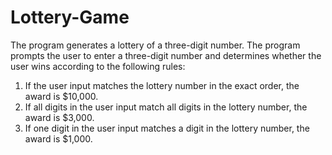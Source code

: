 # Lottery-Game

The program generates a lottery of a three-digit number. The program prompts the user to enter a three-digit number and  determines whether the user wins according to the following rules: 

1. If the user input matches the lottery number in the exact order, the award is  $10,000. 
2. If all digits in the user input match all digits in the lottery number, the award is  $3,000. 
3. If one digit in the user input matches a digit in the lottery number, the award is  $1,000.

